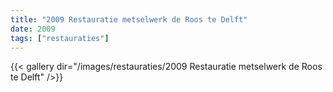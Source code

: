 ```yaml
---
title: "2009 Restauratie metselwerk de Roos te Delft"
date: 2009
tags: ["restauraties"]
---
```


{{< gallery dir="/images/restauraties/2009 Restauratie metselwerk de Roos te Delft" />}}
